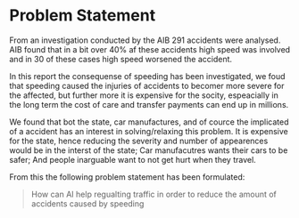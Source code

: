 # Problem Statement

From an investigation conducted by the AIB 291 accidents were analysed. AIB found that in a bit over 40% af these accidents high speed was involved and in 30 of these cases high speed worsened the accident.

In this report the consequense of speeding has been investigated, we foud that speeding caused the injuries of accidents to becomer more severe for the affected, but further more it is expensive for the socity, espeacially in the long term the cost of care and transfer payments can end up in millions.

We found that bot the state, car manufactures, and of cource the implicated of a accident  has an interest in solving/relaxing this problem. It is expensive for the state, hence reducing the severity and number of appearences would be in the interst of the state; Car manufacutres wants their cars to be safer; And people inarguable want to not get hurt when they travel. 

From this the following problem statement has been formulated:

> How can AI help regualting traffic in order to reduce the amount of accidents caused by speeding 






